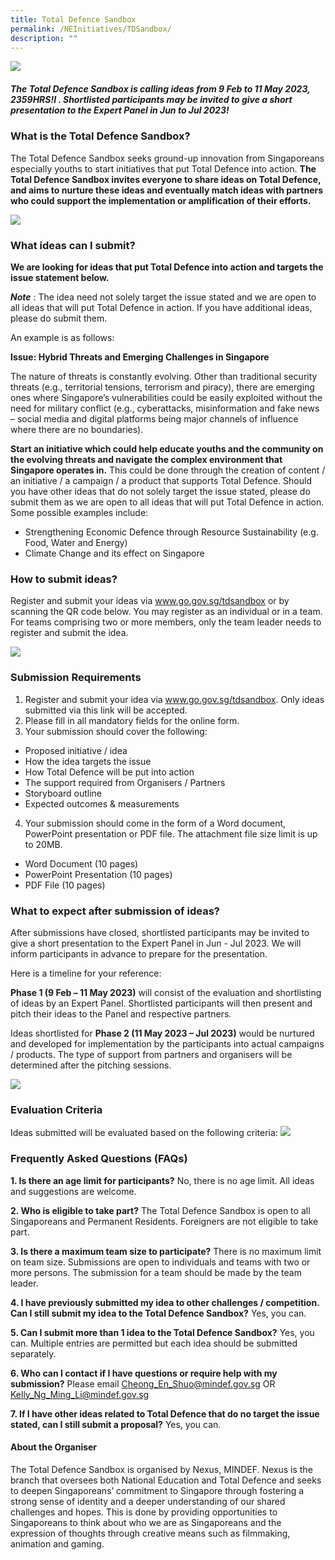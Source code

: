 ```yaml
---
title: Total Defence Sandbox
permalink: /NEInitiatives/TDSandbox/
description: ""
---
```

![](/images/TD%20Sandbox%20Logo.png)

##### The Total Defence Sandbox is calling ideas from 9 Feb to 11 May 2023, 2359HRS!I . Shortlisted participants may be invited to give a short presentation to the Expert Panel in Jun to Jul 2023!

### What is the Total Defence Sandbox?
The Total Defence Sandbox seeks ground-up innovation from Singaporeans especially youths to start initiatives that put Total Defence into action. **The Total Defence Sandbox invites everyone to share ideas on Total Defence, and aims to nurture these ideas and eventually match ideas with partners who could support the implementation or amplification of their efforts.** 

![](/images/What%20is%20the%20Total%20Defence%20Sandbox.png)

### What ideas can I submit?
**We are looking for ideas that put Total Defence into action and targets the issue statement below.**

***Note*** : The idea need not solely target the issue stated and we are open to all ideas that will put Total Defence in action. If you have additional ideas, please do submit them. 

An example is as follows:

**Issue:  Hybrid Threats and Emerging Challenges in Singapore**

The nature of threats is constantly evolving. Other than traditional security threats (e.g., territorial tensions, terrorism and piracy), there are emerging ones where Singapore’s vulnerabilities could be easily exploited without the need for military conflict (e.g., cyberattacks, misinformation and fake news – social media and digital platforms being major channels of influence where there are no boundaries). 

**Start an initiative which could help educate youths and the community on the evolving threats and navigate the complex environment that Singapore operates in.** This could be done through the creation of content / an initiative / a campaign / a product that supports Total Defence.  Should you have other ideas that do not solely target the issue stated, please do submit them as we are open to all ideas that will put Total Defence in action. Some possible examples include:
-	Strengthening Economic Defence through Resource Sustainability (e.g. Food, Water and Energy)
-	Climate Change and its effect on Singapore 

### How to submit ideas?
Register and submit your ideas via www.go.gov.sg/tdsandbox or by scanning the QR code below. You may register as an individual or in a team. For teams comprising two or more members, only the team leader needs to register and submit the idea. 

![](/images/Submit%20Ideas%20here.png)

### Submission Requirements
1. Register and submit your idea via www.go.gov.sg/tdsandbox. Only ideas submitted via this link will be accepted. 
2. Please fill in all mandatory fields for the online form. 
3. Your submission should cover the following: 
* Proposed initiative / idea
* How the idea targets the issue 
* How Total Defence will be put into action
* The support required from Organisers / Partners
* Storyboard outline 
* Expected outcomes & measurements 
4. Your submission should come in the form of a Word document, PowerPoint presentation or PDF file. The attachment file size limit is up to 20MB. 
* Word Document (10 pages) 
* PowerPoint Presentation (10 pages) 
* PDF File (10 pages) 

### What to expect after submission of ideas? 
After submissions have closed, shortlisted participants may be invited to give a short presentation to the Expert Panel in Jun - Jul 2023. We will inform participants in advance to prepare for the presentation. 

Here is a timeline for your reference:

**Phase 1 (9 Feb – 11 May 2023)** will consist of the evaluation and shortlisting of ideas by an Expert Panel. Shortlisted participants will then present and pitch their ideas to the Panel and respective partners. 

Ideas shortlisted for **Phase 2 (11 May 2023 – Jul 2023)** would be nurtured and developed for implementation by the participants into actual campaigns / products. The type of support from partners and organisers will be determined after the pitching sessions.

![](/images/TD%20Sandbox%20Competition%20Timeline%20(9%20Feb%2023).png)

### Evaluation Criteria

Ideas submitted will be evaluated based on the following criteria: 
![](/images/TD%20Sandbox%20Eval%20Criteria.png)

### Frequently Asked Questions (FAQs)

**1.	Is there an age limit for participants?** 
No, there is no age limit. All ideas and suggestions are welcome.

**2.	Who is eligible to take part?** The Total Defence Sandbox is open to all Singaporeans and Permanent Residents. Foreigners are not eligible to take part. 

**3.	Is there a maximum team size to participate?** There is no maximum limit on team size. Submissions are open to individuals and teams with two or more persons. The submission for a team should be made by the team leader. 

**4.	I have previously submitted my idea to other challenges / competition. Can I still submit my idea to the Total Defence Sandbox?** 
Yes, you can. 

**5.	Can I submit more than 1 idea to the Total Defence Sandbox?** 
Yes, you can. Multiple entries are permitted but each idea should be submitted separately.

**6.	Who can I contact if I have questions or require help with my submission?** Please email Cheong_En_Shuo@mindef.gov.sg OR Kelly_Ng_Ming_Li@mindef.gov.sg

**7.	If I have other ideas related to Total Defence that do no target the issue stated, can I still submit a proposal?** 
Yes, you can.


#### About the Organiser
The Total Defence Sandbox is organised by Nexus, MINDEF. Nexus is the branch that oversees both National Education and Total Defence and seeks to deepen Singaporeans’ commitment to Singapore through fostering a strong sense of identity and a deeper understanding of our shared challenges and hopes. This is done by providing opportunities to Singaporeans to think about who we are as Singaporeans and the expression of thoughts through creative means such as filmmaking, animation and gaming.